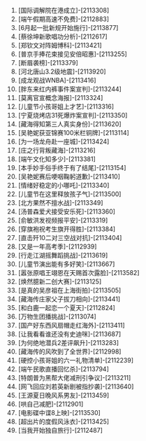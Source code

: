 
1. [国际调解院在港成立]-[2113308]
1. [端午假期高速不免费]-[2112883]
1. [6月起一批新规开始施行]-[2113877]
1. [蔡徐坤新歌唱功分析]-[2112617]
1. [郑钦文对阵姆博科]-[2113421]
1. [普京手捧花束接见安倍昭惠]-[2113255]
1. [断眉袭榜]-[2113379]
1. [河北唐山3.2级地震]-[2113920]
1. [成龙观战WNBA]-[2113416]
1. [胖东来红内裤事件案宣判]-[2113244]
1. [莫离官宣概念海报]-[2113324]
1. [儿童节小孩哥姐上才艺]-[2113316]
1. [宁夏烧烤店31死爆炸案宣判]-[2113350]
1. [藏海得知第三人真实身份]-[2113620]
1. [吴艳妮获亚锦赛100米栏铜牌]-[2113114]
1. [为一场龙舟赴一座城]-[2113424]
1. [庄之行背叛藏海]-[2113216]
1. [端午文化知多少]-[2113381]
1. [本手妙手俗手终于有了结尾]-[2113154]
1. [吴艳妮赛后哽咽鞠躬道歉]-[2113410]
1. [情绪好稳定的小哪吒]-[2113340]
1. [儿童节在这里释放孩子气]-[2113500]
1. [北方果然不擅水战]-[2113349]
1. [汤普森爱犬接受安乐死]-[2113360]
1. [俞敏洪发视频报平安]-[2113319]
1. [穿旗袍祝考生旗开得胜]-[2113384]
1. [直击歼10二对三空战对抗]-[2113404]
1. [又是一年高考季]-[2112939]
1. [行走江湖摇舞蹈挑战]-[2113619]
1. [儿童节演出能有多好笑]-[2113667]
1. [嚣张原唱王翊恩在天赐首次露脸]-[2113582]
1. [焕然臆新二创大赛]-[2113125]
1. [是真的吴彦祖在上海街拍]-[2113505]
1. [藏海传庄家父子拔刀相向]-[2113441]
1. [和白鹿一起恋一个夏天]-[2112824]
1. [万物生团播挑战]-[2113074]
1. [国产好东西风扇帽走红海外]-[2113411]
1. [让我看看谁还没有史迪咪]-[2113687]
1. [为何绝地潜兵2差评飙升]-[2113283]
1. [藏海传的风吹到了全世界]-[2112998]
1. [硬控小孩哥姐的六一礼物清单]-[2112239]
1. [端午民歌直播回忆杀]-[2113794]
1. [特朗普为黑帮大佬减刑引争议]-[2113211]
1. [网飞回应刘若英新剧被指抄袭]-[2113640]
1. [王源夏日晚风系男友]-[2113459]
1. [哄自己减肥]-[2112901]
1. [电影碟中谍8上映]-[2113530]
1. [超出片的度假风泳衣]-[2113425]
1. [当我开始独自旅行]-[2112487]